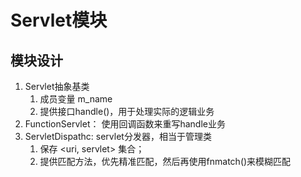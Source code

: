 # Servlet模块

## 模块设计
1. Servlet抽象基类
   1. 成员变量 m_name
   2. 提供接口handle()，用于处理实际的逻辑业务
2. FunctionServlet： 使用回调函数来重写handle业务
3. ServletDispathc: servlet分发器，相当于管理类
   1. 保存 <uri, servlet> 集合；
   2. 提供匹配方法，优先精准匹配，然后再使用fnmatch()来模糊匹配